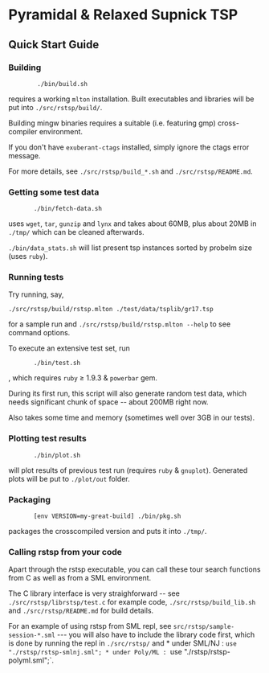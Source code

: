 # Pyramidal & Relaxed Supnick TSP

## Quick Start Guide

### Building

   ```
           ./bin/build.sh
   ```
   requires a working `mlton` installation.  Built executables and libraries
   will be put into `./src/rstsp/build/`.

   Building mingw binaries requires a suitable (i.e. featuring gmp)
   cross-compiler environment.

   If you don't have `exuberant-ctags` installed, simply ignore the ctags error
   message.

   For more details, see `./src/rstsp/build_*.sh` and `./src/rstsp/README.md`.

### Getting some test data

   ```
          ./bin/fetch-data.sh
   ```
   uses `wget`, `tar`, `gunzip` and `lynx` and takes about 60MB,
   plus about 20MB in `./tmp/` which can be cleaned afterwards.

   `./bin/data_stats.sh` will list present tsp instances sorted by
   probelm size (uses `ruby`).

### Running tests

   Try running, say,
   ```
   ./src/rstsp/build/rstsp.mlton ./test/data/tsplib/gr17.tsp
   ```
   for a sample run and `./src/rstsp/build/rstsp.mlton --help`
   to see command options.

   To execute an extensive test set, run

   ```
          ./bin/test.sh
   ```
   , which requires `ruby` ≥ 1.9.3 & `powerbar` gem.

   During its first run, this script will also generate random test data,
   which needs significant chunk of space -- about 200MB right now.

   Also takes some time and memory (sometimes well over 3GB in our tests).

### Plotting test results

   ```
          ./bin/plot.sh
   ```
   will plot results of previous test run (requires `ruby` & `gnuplot`).
   Generated plots will be put to `./plot/out` folder.

### Packaging

   ```
          [env VERSION=my-great-build] ./bin/pkg.sh
   ```
   packages the crosscompiled version and puts it into `./tmp/`.

### Calling rstsp from your code

   Apart through the rstsp executable, you can call these tour search functions
   from C as well as from a SML environment.

   The C library interface is very straighforward -- see `./src/rstsp/librstsp/test.c`
   for example code, `./src/rstsp/build_lib.sh` and `./src/rstsp/README.md`
   for build details.

   For an example of using rstsp from SML repl,
   see `src/rstsp/sample-session-*.sml` --- you will also have to include
   the library code first, which is done by running the repl in `./src/rstsp/` and
       * under SML/NJ  : `use "./rstsp/rstsp-smlnj.sml";
       * under Poly/ML : `use "./rstsp/rstsp-polyml.sml";`.
